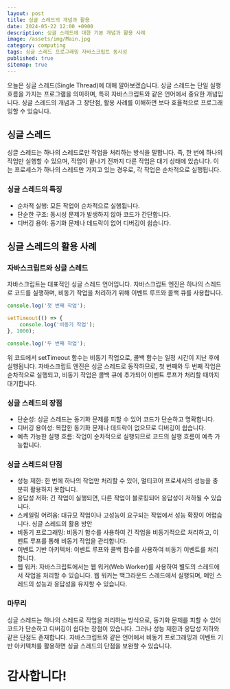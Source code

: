 ```yaml
---
layout: post
title: 싱글 스레드의 개념과 활용
date: 2024-05-22 12:00 +0900
description: 싱글 스레드에 대한 기본 개념과 활용 사례
image: /assets/img/Main.jpg
category: computing
tags: 싱글 스레드 프로그래밍 자바스크립트 동시성
published: true
sitemap: true
---
```



오늘은 싱글 스레드(Single Thread)에 대해 알아보겠습니다. 싱글 스레드는 단일 실행 흐름을 가지는 프로그램을 의미하며, 특히 자바스크립트와 같은 언어에서 중요한 개념입니다. 싱글 스레드의 개념과 그 장단점, 활용 사례를 이해하면 보다 효율적으로 프로그래밍할 수 있습니다.

## 싱글 스레드
싱글 스레드는 하나의 스레드로만 작업을 처리하는 방식을 말합니다. 즉, 한 번에 하나의 작업만 실행할 수 있으며, 작업이 끝나기 전까지 다른 작업은 대기 상태에 있습니다. 이는 프로세스가 하나의 스레드만 가지고 있는 경우로, 각 작업은 순차적으로 실행됩니다.

### 싱글 스레드의 특징
- 순차적 실행: 모든 작업이 순차적으로 실행됩니다.
- 단순한 구조: 동시성 문제가 발생하지 않아 코드가 간단합니다.
- 디버깅 용이: 동기화 문제나 데드락이 없어 디버깅이 쉽습니다.

## 싱글 스레드의 활용 사례

### 자바스크립트와 싱글 스레드

자바스크립트는 대표적인 싱글 스레드 언어입니다. 자바스크립트 엔진은 하나의 스레드로 코드를 실행하며, 비동기 작업을 처리하기 위해 이벤트 루프와 콜백 큐를 사용합니다.
```javascript
console.log('첫 번째 작업');

setTimeout(() => {
    console.log('비동기 작업');
}, 1000);

console.log('두 번째 작업');
```
위 코드에서 setTimeout 함수는 비동기 작업으로, 콜백 함수는 일정 시간이 지난 후에 실행됩니다. 자바스크립트 엔진은 싱글 스레드로 동작하므로, 첫 번째와 두 번째 작업은 순차적으로 실행되고, 비동기 작업은 콜백 큐에 추가되어 이벤트 루프가 처리할 때까지 대기합니다.

### 싱글 스레드의 장점
- 단순성: 싱글 스레드는 동기화 문제를 피할 수 있어 코드가 단순하고 명확합니다.
- 디버깅 용이성: 복잡한 동기화 문제나 데드락이 없으므로 디버깅이 쉽습니다.
- 예측 가능한 실행 흐름: 작업이 순차적으로 실행되므로 코드의 실행 흐름이 예측 가능합니다.

### 싱글 스레드의 단점
- 성능 제한: 한 번에 하나의 작업만 처리할 수 있어, 멀티코어 프로세서의 성능을 충분히 활용하지 못합니다.
- 응답성 저하: 긴 작업이 실행되면, 다른 작업이 블로킹되어 응답성이 저하될 수 있습니다.
- 스케일링 어려움: 대규모 작업이나 고성능이 요구되는 작업에서 성능 확장이 어렵습니다.
싱글 스레드의 활용 방안
- 비동기 프로그래밍: 비동기 함수를 사용하여 긴 작업을 비동기적으로 처리하고, 이벤트 루프를 통해 비동기 작업을 관리합니다.
- 이벤트 기반 아키텍처: 이벤트 루프와 콜백 함수를 사용하여 비동기 이벤트를 처리합니다.
- 웹 워커: 자바스크립트에서는 웹 워커(Web Worker)를 사용하여 별도의 스레드에서 작업을 처리할 수 있습니다. 웹 워커는 백그라운드 스레드에서 실행되며, 메인 스레드의 성능과 응답성을 유지할 수 있습니다.

### 마무리
싱글 스레드는 하나의 스레드로 작업을 처리하는 방식으로, 동기화 문제를 피할 수 있어 코드가 단순하고 디버깅이 쉽다는 장점이 있습니다. 그러나 성능 제한과 응답성 저하와 같은 단점도 존재합니다. 자바스크립트와 같은 언어에서 비동기 프로그래밍과 이벤트 기반 아키텍처를 활용하면 싱글 스레드의 단점을 보완할 수 있습니다.

# 감사합니다!
